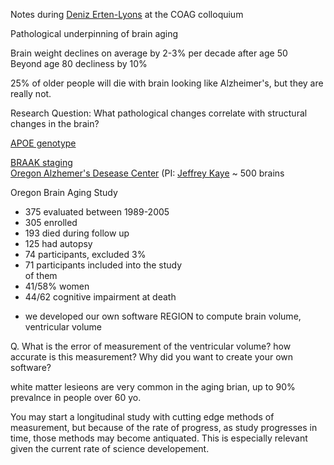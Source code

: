 Notes during  [Deniz Erten-Lyons](http://www.ohsu.edu/xd/research/centers-institutes/neurology/alzheimers/faculty-staff/erten-lyons.cfm)  at the COAG colloquium 


Pathological underpinning of brain aging   

Brain weight declines on average by 2-3% per decade after age 50    
Beyond age 80 decliness by 10%    

25% of older people will die with brain looking like Alzheimer's, but they are really not.     

Research Question: What pathological changes correlate with structural changes in the brain?     

[APOE genotype ](https://labtestsonline.org/understanding/analytes/apoe/tab/test/)     

[BRAAK staging](https://en.wikipedia.org/wiki/Braak_staging)     
[Oregon Alzhemer's Desease Center](http://www.ohsu.edu/xd/research/centers-institutes/neurology/alzheimers/about/adc/) (PI: [Jeffrey Kaye](http://www.ohsu.edu/xd/research/centers-institutes/neurology/alzheimers/kaye.cfm)  ~ 500 brains      

Oregon Brain Aging Study   
* 375 evaluated between 1989-2005  
* 305 enrolled   
* 193 died during follow up   
* 125 had autopsy  
* 74 participants, excluded 3%   
* 71 participants included into the study   
of them     
* 41/58% women   
* 44/62 cognitive impairment at death   


- we developed our own software REGION to compute brain volume, ventricular volume 

Q. What is the error of measurement of the ventricular volume? how accurate is this measurement? Why did you want to create your own software? 

white matter lesieons are very common in the aging brian, up to 90% prevalnce in people over 60 yo.


You may start a longitudinal study with cutting edge methods of measurement, but because of the rate of progress, as study progresses in time, those methods may become antiquated. This is especially relevant given the current rate of science developement. 








